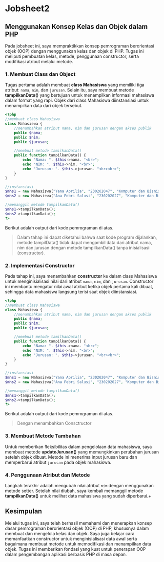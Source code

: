 # Jobsheet2

## Menggunakan Konsep Kelas dan Objek dalam PHP
Pada jobsheet ini, saya mempraktikkan konsep pemrograman berorientasi objek (OOP) dengan menggunakan kelas dan objek di PHP. Tugas ini meliputi pembuatan kelas, metode, penggunaan constructor, serta modifikasi atribut melalui metode.

### 1. Membuat Class dan Object
Tugas pertama adalah membuat **class Mahasiswa** yang memiliki tiga atribut: `nama`, `nim`, dan `jurusan`. Selain itu, saya membuat metode **tampilkanData()** yang bertujuan untuk menampilkan informasi mahasiswa dalam format yang rapi. Objek dari class Mahasiswa diinstansiasi untuk menampilkan data dari objek tersebut.
```php
<?php
//membuat class Mahasiswa
class Mahasiswa {
    //menambahkan atribut nama, nim dan jurusan dengan akses publik
    public $nama;
    public $nim;
    public $jurusan;

    //membuat metode tamilkanData()
    public function tampilkanData() {
        echo "Nama: ". $this->nama. "<br>";
        echo "NIM: ". $this->nim. "<br>";
        echo "Jurusan: ". $this->jurusan. "<br><br>";
    }
}

//instansiasi
$mhs1 = new Mahasiswa("Yana Aprilia", "230202047", "Komputer dan Bisnis");
$mhs2 = new Mahasiswa("Ana Febri Salusi", "230202027", "Komputer dan Bisnis");

//memanggil metode tampilkanData()
$mhs1->tampilkanData();
$mhs2->tampilkanData();
?>
```
Berikut adalah output dari kode pemrograman di atas.

> Dalam tahap ini dapat diketahui bahwa saat kode program dijalankan, metode tampilData() tidak dapat mengambil data dari atribut nama, nim dan jurusan dengan metode tampilkanData() tanpa inisialisasi (constructor).

### 2. Implementasi Constructor
Pada tahap ini, saya menambahkan **constructor** ke dalam class Mahasiswa untuk menginisialisasi nilai dari atribut `nama`, `nim`, dan `jurusan`. Constructor ini membantu mengatur nilai awal atribut ketika objek pertama kali dibuat, sehingga data mahasiswa langsung terisi saat objek diinstansiasi.
```php
<?php
//membuat class Mahasiswa
class Mahasiswa {
    //menambahkan atribut nama, nim dan jurusan dengan akses publik
    public $nama;
    public $nim;
    public $jurusan;

    //membuat metode tamilkanData()
    public function tampilkanData() {
        echo "Nama: ". $this->nama. "<br>";
        echo "NIM: ". $this->nim. "<br>";
        echo "Jurusan: ". $this->jurusan. "<br><br>";
    }
}

//instansiasi
$mhs1 = new Mahasiswa("Yana Aprilia", "230202047", "Komputer dan Bisnis");
$mhs2 = new Mahasiswa("Ana Febri Salusi", "230202027", "Komputer dan Bisnis");

//memanggil metode tampilkanData()
$mhs1->tampilkanData();
$mhs2->tampilkanData();
?>
```
Berikut adalah output dari kode pemrograman di atas.

> Dengan menambahkan Consctructor 

### 3. Membuat Metode Tambahan
Untuk memberikan fleksibilitas dalam pengelolaan data mahasiswa, saya membuat metode **updateJurusan()** yang memungkinkan perubahan jurusan setelah objek dibuat. Metode ini menerima input jurusan baru dan memperbarui atribut `jurusan` pada objek mahasiswa.

### 4. Penggunaan Atribut dan Metode
Langkah terakhir adalah mengubah nilai atribut `nim` dengan menggunakan metode setter. Setelah nilai diubah, saya kembali memanggil metode **tampilkanData()** untuk melihat data mahasiswa yang sudah diperbarui.+

## Kesimpulan
Melalui tugas ini, saya telah berhasil memahami dan menerapkan konsep dasar pemrograman berorientasi objek (OOP) di PHP, khususnya dalam membuat dan mengelola kelas dan objek. Saya juga belajar cara memanfaatkan constructor untuk menginisialisasi data awal serta bagaimana membuat metode untuk memodifikasi dan menampilkan data objek. Tugas ini memberikan fondasi yang kuat untuk penerapan OOP dalam pengembangan aplikasi berbasis PHP di masa depan.
